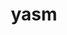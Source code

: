 ---
title: "yasm"
layout: cache
categories: [package, v0.19]
meta: {"versions": ["1.3.0"], "compilers": ["gcc@=11.1.0", "gcc@=7.3.1", "oneapi@=2022.1.0"], "oss": ["amzn2", "ubuntu20.04"], "platforms": ["linux"], "targets": ["aarch64", "neoverse_n1", "x86_64", "x86_64_v3"], "stacks": ["aws-ahug", "aws-ahug-aarch64", "aws-isc", "aws-isc-aarch64", "e4s", "e4s-oneapi", "ml-cpu", "ml-cuda"], "num_specs": 5, "num_specs_by_stack": {"aws-isc-aarch64": 2, "aws-ahug-aarch64": 2, "aws-isc": 1, "aws-ahug": 1, "ml-cuda": 1, "ml-cpu": 1, "e4s": 1, "e4s-oneapi": 1}}
spec_details: [{"hash": "wkvifo2x7hlitrponkvjp6a3uwuwwszt", "compiler": "gcc@=7.3.1", "versions": ["1.3.0"], "os": "amzn2", "platform": "linux", "target": "aarch64", "variants": ["build_system=autotools"], "stacks": ["aws-isc-aarch64", "aws-ahug-aarch64"], "size": "-", "tarball": "https://binaries.spack.io/releases/v0.19/build_cache/linux-amzn2-aarch64/gcc-7.3.1/yasm-1.3.0/linux-amzn2-aarch64-gcc-7.3.1-yasm-1.3.0-wkvifo2x7hlitrponkvjp6a3uwuwwszt.spack"}, {"hash": "oorxvnaxzb745z3tv5dwyvv6ldy57rf3", "compiler": "gcc@=7.3.1", "versions": ["1.3.0"], "os": "amzn2", "platform": "linux", "target": "neoverse_n1", "variants": ["build_system=autotools"], "stacks": ["aws-isc-aarch64", "aws-ahug-aarch64"], "size": "-", "tarball": "https://binaries.spack.io/releases/v0.19/build_cache/linux-amzn2-neoverse_n1/gcc-7.3.1/yasm-1.3.0/linux-amzn2-neoverse_n1-gcc-7.3.1-yasm-1.3.0-oorxvnaxzb745z3tv5dwyvv6ldy57rf3.spack"}, {"hash": "df7rqmz34rdcfkiwgoeykb4zfs2p4ngt", "compiler": "gcc@=7.3.1", "versions": ["1.3.0"], "os": "amzn2", "platform": "linux", "target": "x86_64_v3", "variants": ["build_system=autotools"], "stacks": ["aws-isc", "aws-ahug", "ml-cuda", "ml-cpu"], "size": "-", "tarball": "https://binaries.spack.io/releases/v0.19/build_cache/linux-amzn2-x86_64_v3/gcc-7.3.1/yasm-1.3.0/linux-amzn2-x86_64_v3-gcc-7.3.1-yasm-1.3.0-df7rqmz34rdcfkiwgoeykb4zfs2p4ngt.spack"}, {"hash": "cxoih4iwis5btezuwzeeb5zynt334sra", "compiler": "gcc@=11.1.0", "versions": ["1.3.0"], "os": "ubuntu20.04", "platform": "linux", "target": "x86_64", "variants": ["build_system=autotools"], "stacks": ["e4s"], "size": "-", "tarball": "https://binaries.spack.io/releases/v0.19/build_cache/linux-ubuntu20.04-x86_64/gcc-11.1.0/yasm-1.3.0/linux-ubuntu20.04-x86_64-gcc-11.1.0-yasm-1.3.0-cxoih4iwis5btezuwzeeb5zynt334sra.spack"}, {"hash": "u3sboqdyroflk74fzug465344gndv3wh", "compiler": "oneapi@=2022.1.0", "versions": ["1.3.0"], "os": "ubuntu20.04", "platform": "linux", "target": "x86_64", "variants": ["build_system=autotools"], "stacks": ["e4s-oneapi"], "size": "-", "tarball": "https://binaries.spack.io/releases/v0.19/build_cache/linux-ubuntu20.04-x86_64/oneapi-2022.1.0/yasm-1.3.0/linux-ubuntu20.04-x86_64-oneapi-2022.1.0-yasm-1.3.0-u3sboqdyroflk74fzug465344gndv3wh.spack"}]
---